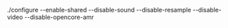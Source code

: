 ./configure --enable-shared --disable-sound --disable-resample --disable-video --disable-opencore-amr
